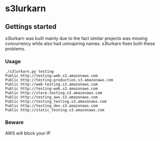 # s3lurkarn

## Gettings started

s3lurkarn was built mainly due to the fact similar projects was missing concurrency while also had uninspiring names. s3lurkarn fixes both these problems.

### Usage

```
./s3lurkarn.py testing
Public http://testing-web.s3.amazonaws.com
Public http://testing-production.s3.amazonaws.com
Public http://web-testing.s3.amazonaws.com
Public http://testing-web.s3.amazonaws.com
Public http://store.testing.s3.amazonaws.com
Public http://testing_aws.s3.amazonaws.com
Public http://testing_testing.s3.amazonaws.com
Public http://testing_dev.s3.amazonaws.com
Public http://static_testing.s3.amazonaws.com
```

### Beware

AWS will block your IP
